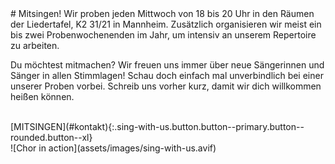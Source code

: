 <div class="gradient grid sing-with-us">
<div markdown="1" class="cell cell--12 cell--lg-6">
# Mitsingen!
Wir proben jeden Mittwoch von 18 bis 20 Uhr in den Räumen der Liedertafel, K2 31/21 in Mannheim. Zusätzlich organisieren wir meist ein bis zwei Probenwochenenden im Jahr, um intensiv an unserem Repertoire zu arbeiten.

Du möchtest mitmachen? Wir freuen uns immer über neue Sängerinnen und Sänger in allen Stimmlagen! Schau doch einfach mal unverbindlich bei einer unserer Proben vorbei. Schreib uns vorher kurz, damit wir dich willkommen heißen können.

<br>
[MITSINGEN](#kontakt){:.sing-with-us.button.button--primary.button--rounded.button--xl}
</div>

<div markdown="1" class="cell cell--12 cell--lg-6">
![Chor in action](assets/images/sing-with-us.avif)
</div>

</div>
